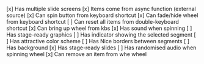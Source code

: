 [x] Has multiple slide screens
[x] Items come from async function (external source)
[x] Can spin button from keyboard shortcut
[x] Can fade/hide wheel from keyboard shortcut
[ ] Can reset all items from double-keyboard shortcut
[x] Can bring up wheel from kbs
[x] Has sound when spinning
[ ] Has stage-ready graphics
    [ ] Has indicator showing the selected segment
    [ ] Has attractive color scheme
    [ ] Has Nice borders between segments
    [ ] Has background
[x] Has stage-ready slides
[ ] Has randomised audio when spinning wheel
[x] Can remove an item from whe wheel